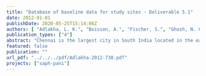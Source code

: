 ```yaml
---
title: "Database of baseline data for study sites - Deliverable 5.1"
date: 2012-01-01
publishDate: 2020-05-25T15:14:06Z
authors: [ "Adlakha, L. K.", "Boisson, A.", "Fischer, S.", "Ghosh, N. C.", "Grischek, T.", "Gulati, A.", "Gröschke, M.", "Indwar, S.", "Jain, C. K.", "Kimothi, P. C.", "Kloppmann, W.", "Kumar, S.", "Mittal, S.", "Patwal, P. S.", "Pettenati, M.", "Picot-Colbeaux, G.", "Rohilla, R. K.", "Ronghang, M.", "Saini, P.", "Sandhu, C.", "Semwal, R.", "Singh, D. K.", "sprenger", "Voltz, T." ]
publication_types: ["4"]
abstract: "Chennai is the largest city in South India located in the eastern coastal plains. Water supply to the Chennai city is met by reservoirs and by groundwater. Most of the groundwater is pumped to the city from the well fields located in the Araniyar and Korttalaiyar River (A-K River) catchment north of Chennai."
featured: false
publication: ""
url_pdf: "../../../pdf/Adlakha-2012-738.pdf"
projects: ["saph-pani"]
---
```


